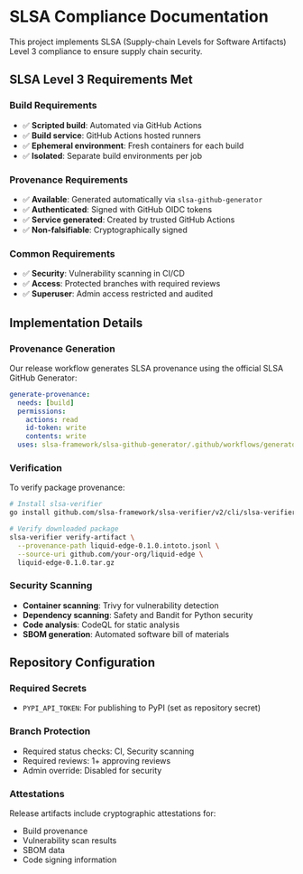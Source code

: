 # SLSA Compliance Documentation

This project implements SLSA (Supply-chain Levels for Software Artifacts) Level 3 compliance to ensure supply chain security.

## SLSA Level 3 Requirements Met

### Build Requirements
- ✅ **Scripted build**: Automated via GitHub Actions
- ✅ **Build service**: GitHub Actions hosted runners
- ✅ **Ephemeral environment**: Fresh containers for each build
- ✅ **Isolated**: Separate build environments per job

### Provenance Requirements  
- ✅ **Available**: Generated automatically via `slsa-github-generator`
- ✅ **Authenticated**: Signed with GitHub OIDC tokens
- ✅ **Service generated**: Created by trusted GitHub Actions
- ✅ **Non-falsifiable**: Cryptographically signed

### Common Requirements
- ✅ **Security**: Vulnerability scanning in CI/CD
- ✅ **Access**: Protected branches with required reviews
- ✅ **Superuser**: Admin access restricted and audited

## Implementation Details

### Provenance Generation
Our release workflow generates SLSA provenance using the official SLSA GitHub Generator:

```yaml
generate-provenance:
  needs: [build]
  permissions:
    actions: read
    id-token: write
    contents: write
  uses: slsa-framework/slsa-github-generator/.github/workflows/generator_generic_slsa3.yml@v1.9.0
```

### Verification
To verify package provenance:

```bash
# Install slsa-verifier
go install github.com/slsa-framework/slsa-verifier/v2/cli/slsa-verifier@latest

# Verify downloaded package
slsa-verifier verify-artifact \
  --provenance-path liquid-edge-0.1.0.intoto.jsonl \
  --source-uri github.com/your-org/liquid-edge \
  liquid-edge-0.1.0.tar.gz
```

### Security Scanning
- **Container scanning**: Trivy for vulnerability detection
- **Dependency scanning**: Safety and Bandit for Python security
- **Code analysis**: CodeQL for static analysis
- **SBOM generation**: Automated software bill of materials

## Repository Configuration

### Required Secrets
- `PYPI_API_TOKEN`: For publishing to PyPI (set as repository secret)

### Branch Protection
- Required status checks: CI, Security scanning
- Required reviews: 1+ approving reviews
- Admin override: Disabled for security

### Attestations
Release artifacts include cryptographic attestations for:
- Build provenance
- Vulnerability scan results  
- SBOM data
- Code signing information